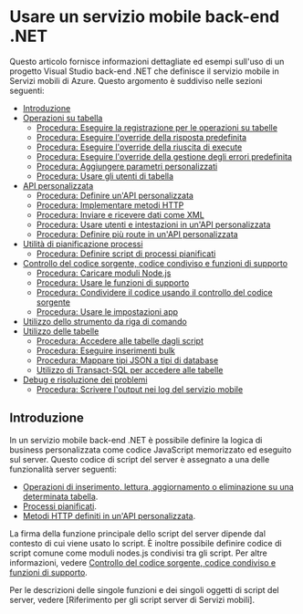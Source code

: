 <properties pageTitle="Work with a .NET backend mobile service" metaKeywords="Web API, mobile service, Azure, controllers" description="Provides examples on how to define, register, and use server-side components in Azure Mobile Services." metaCanonical="" services="mobile-services" documentationCenter="Mobile" title="Work with server scripts in Mobile Services" authors="glenga" solutions="mobile" manager="" editor="" />

<tags ms.service="mobile-services" ms.workload="mobile" ms.tgt_pltfrm="mobile-multiple" ms.devlang="multiple" ms.topic="article" ms.date="01/01/1900" ms.author="glenga" />


# Usare un servizio mobile back-end .NET

Questo articolo fornisce informazioni dettagliate ed esempi sull'uso di un progetto Visual Studio back-end .NET che definisce il servizio mobile in Servizi mobili di Azure. Questo argomento è suddiviso nelle sezioni seguenti:

+ [Introduzione][Introduzione]
+ [Operazioni su tabella][Operazioni su tabella]
	+ [Procedura: Eseguire la registrazione per le operazioni su tabelle][Procedura: Eseguire la registrazione per le operazioni su tabelle]
	+ [Procedura: Eseguire l'override della risposta predefinita][Procedura: Eseguire l'override della risposta predefinita]
	+ [Procedura: Eseguire l'override della riuscita di execute][Procedura: Eseguire l'override della riuscita di execute]
	+ [Procedura: Eseguire l'override della gestione degli errori predefinita][Procedura: Eseguire l'override della gestione degli errori predefinita]
	+ [Procedura: Aggiungere parametri personalizzati][Procedura: Aggiungere parametri personalizzati]
	+ [Procedura: Usare gli utenti di tabella][Procedura: Usare gli utenti di tabella]
+ [API personalizzata][API personalizzata]
	+ [Procedura: Definire un'API personalizzata][Procedura: Definire un'API personalizzata]
	+ [Procedura: Implementare metodi HTTP][Procedura: Implementare metodi HTTP]
	+ [Procedura: Inviare e ricevere dati come XML][Procedura: Inviare e ricevere dati come XML]
	+ [Procedura: Usare utenti e intestazioni in un'API personalizzata][Procedura: Usare utenti e intestazioni in un'API personalizzata]
	+ [Procedura: Definire più route in un'API personalizzata][Procedura: Definire più route in un'API personalizzata]
+ [Utilità di pianificazione processi][Utilità di pianificazione processi]
	+ [Procedura: Definire script di processi pianificati][Utilità di pianificazione processi]
+ [Controllo del codice sorgente, codice condiviso e funzioni di supporto][Controllo del codice sorgente, codice condiviso e funzioni di supporto]
	+ [Procedura: Caricare moduli Node.js][Procedura: Caricare moduli Node.js]
	+ [Procedura: Usare le funzioni di supporto][Procedura: Usare le funzioni di supporto]
	+ [Procedura: Condividere il codice usando il controllo del codice sorgente][Procedura: Condividere il codice usando il controllo del codice sorgente]
	+ [Procedura: Usare le impostazioni app][Procedura: Usare le impostazioni app]
+ [Utilizzo dello strumento da riga di comando][Utilizzo dello strumento da riga di comando]
+ [Utilizzo delle tabelle][Utilizzo delle tabelle]
	+ [Procedura: Accedere alle tabelle dagli script][Procedura: Accedere alle tabelle dagli script]
	+ [Procedura: Eseguire inserimenti bulk][Procedura: Eseguire inserimenti bulk]
	+ [Procedura: Mappare tipi JSON a tipi di database][Procedura: Mappare tipi JSON a tipi di database]
	+ [Utilizzo di Transact-SQL per accedere alle tabelle][Utilizzo di Transact-SQL per accedere alle tabelle]
+ [Debug e risoluzione dei problemi][Debug e risoluzione dei problemi]
	+ [Procedura: Scrivere l'output nei log del servizio mobile][Procedura: Scrivere l'output nei log del servizio mobile]

## <a name="intro"></a>Introduzione

In un servizio mobile back-end .NET è possibile definire la logica di business personalizzata come codice JavaScript memorizzato ed eseguito sul server. Questo codice di script del server è assegnato a una delle funzionalità server seguenti:

+ [Operazioni di inserimento, lettura, aggiornamento o eliminazione su una determinata tabella][Operazioni su tabella].
+ [Processi pianificati][Utilità di pianificazione processi].
+ [Metodi HTTP definiti in un'API personalizzata][API personalizzata].

La firma della funzione principale dello script del server dipende dal contesto di cui viene usato lo script. È inoltre possibile definire codice di script comune come moduli nodes.js condivisi tra gli script. Per altre informazioni, vedere [Controllo del codice sorgente, codice condiviso e funzioni di supporto][Controllo del codice sorgente, codice condiviso e funzioni di supporto].

Per le descrizioni delle singole funzioni e dei singoli oggetti di script del server, vedere [Riferimento per gli script server di Servizi mobili].



  [Introduzione]: #intro
  [Operazioni su tabella]: #table-scripts
  [Procedura: Eseguire la registrazione per le operazioni su tabelle]: #register-table-scripts
  [Procedura: Eseguire l'override della risposta predefinita]: #override-response
  [Procedura: Eseguire l'override della riuscita di execute]: #override-success
  [Procedura: Eseguire l'override della gestione degli errori predefinita]: #override-error
  [Procedura: Aggiungere parametri personalizzati]: #access-headers
  [Procedura: Usare gli utenti di tabella]: #work-with-users
  [API personalizzata]: #custom-api
  [Procedura: Definire un'API personalizzata]: #define-custom-api
  [Procedura: Implementare metodi HTTP]: #handle-methods
  [Procedura: Inviare e ricevere dati come XML]: #api-return-xml
  [Procedura: Usare utenti e intestazioni in un'API personalizzata]: #get-api-user
  [Procedura: Definire più route in un'API personalizzata]: #api-routes
  [Utilità di pianificazione processi]: #scheduler-scripts
  [Controllo del codice sorgente, codice condiviso e funzioni di supporto]: #shared-code
  [Procedura: Caricare moduli Node.js]: #modules-helper-functions
  [Procedura: Usare le funzioni di supporto]: #helper-functions
  [Procedura: Condividere il codice usando il controllo del codice sorgente]: #shared-code-source-control
  [Procedura: Usare le impostazioni app]: #app-settings
  [Utilizzo dello strumento da riga di comando]: #command-prompt
  [Utilizzo delle tabelle]: #working-with-tables
  [Procedura: Accedere alle tabelle dagli script]: #access-tables
  [Procedura: Eseguire inserimenti bulk]: #bulk-inserts
  [Procedura: Mappare tipi JSON a tipi di database]: #JSON-types
  [Utilizzo di Transact-SQL per accedere alle tabelle]: #TSQL
  [Debug e risoluzione dei problemi]: #debugging
  [Procedura: Scrivere l'output nei log del servizio mobile]: #write-to-logs
